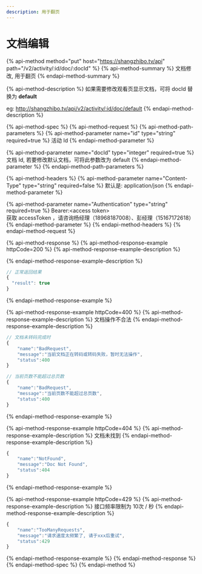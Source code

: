 ```yaml
---
description: 用于翻页
---
```


# 文档编辑

{% api-method method="put" host="https://shangzhibo.tv/api" path="/v2/activity/:id/doc/:docId" %}
{% api-method-summary %}
文档修改, 用于翻页
{% endapi-method-summary %}

{% api-method-description %}
如果需要修改观看页显示文档，可将 docId 替换为 **default**  
  
eg: http://shangzhibo.tv/api/v2/activity/:id/doc/default
{% endapi-method-description %}

{% api-method-spec %}
{% api-method-request %}
{% api-method-path-parameters %}
{% api-method-parameter name="id" type="string" required=true %}
活动 Id
{% endapi-method-parameter %}

{% api-method-parameter name="docId" type="integer" required=true %}
文档 Id, 若要修改默认文档，可将此参数改为 default
{% endapi-method-parameter %}
{% endapi-method-path-parameters %}

{% api-method-headers %}
{% api-method-parameter name="Content-Type" type="string" required=false %}
默认是: application/json
{% endapi-method-parameter %}

{% api-method-parameter name="Authentication" type="string" required=true %}
Bearer:&lt;access token&gt;  
获取 accessToken ，请咨询杨经理（18968187008）、彭经理（15167172618）
{% endapi-method-parameter %}
{% endapi-method-headers %}
{% endapi-method-request %}

{% api-method-response %}
{% api-method-response-example httpCode=200 %}
{% api-method-response-example-description %}

{% endapi-method-response-example-description %}

```javascript
// 正常返回结果
{
  "result": true
}
```
{% endapi-method-response-example %}

{% api-method-response-example httpCode=400 %}
{% api-method-response-example-description %}
文档操作不合法
{% endapi-method-response-example-description %}

```javascript
// 文档未转码完成时
{
    "name":"BadRequest",
    "message":"当前文档正在转码或转码失败，暂时无法操作",
    "status":400
}

// 当前页数不能超过总页数
{
    "name":"BadRequest",
    "message":"当前页数不能超过总页数",
    "status":400
}
```
{% endapi-method-response-example %}

{% api-method-response-example httpCode=404 %}
{% api-method-response-example-description %}
文档未找到
{% endapi-method-response-example-description %}

```javascript
{
    "name":"NotFound",
    "message":"Doc Not Found",
    "status":404
}
```
{% endapi-method-response-example %}

{% api-method-response-example httpCode=429 %}
{% api-method-response-example-description %}
接口频率限制为 10次 / 秒
{% endapi-method-response-example-description %}

```javascript
{
    "name":"TooManyRequests",
    "message":"请求速度太频繁了, 请于xxx后重试",
    "status":429
}
```
{% endapi-method-response-example %}
{% endapi-method-response %}
{% endapi-method-spec %}
{% endapi-method %}


